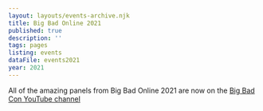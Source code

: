 ```yaml
---
layout: layouts/events-archive.njk
title: Big Bad Online 2021
published: true
description: ''
tags: pages
listing: events
dataFile: events2021
year: 2021
---
```


All of the amazing panels from Big Bad Online 2021 are now on the [Big Bad Con YouTube channel](https://www.youtube.com/channel/UCZTZeTM1WamDePxRpEMCftw)